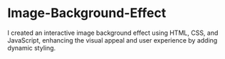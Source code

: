 # Image-Background-Effect
I created an interactive image background effect using HTML, CSS, and JavaScript, enhancing the visual appeal and user experience by adding dynamic styling.

